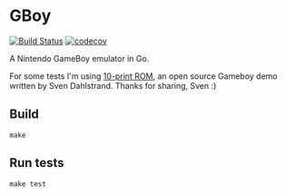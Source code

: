 # GBoy

[![Build Status](https://travis-ci.org/gorkaio/gboy.svg?branch=master)](https://travis-ci.org/gorkaio/gboy)
[![codecov](https://codecov.io/gh/gorkaio/gboy/branch/master/graph/badge.svg)](https://codecov.io/gh/gorkaio/gboy)

A Nintendo GameBoy emulator in Go.

For some tests I'm using [10-print ROM](https://github.com/svendahlstrand/10-print-game-boy), an open source Gameboy demo written by Sven Dahlstrand. Thanks for sharing, Sven :)

## Build

`make`

## Run tests

`make test`